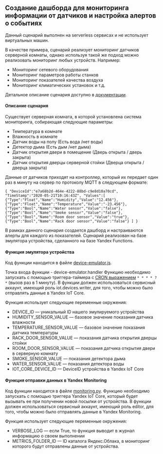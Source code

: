 ## Создание дашборда для мониторинга информации от датчиков и настройка алертов о событиях

Данный сценарий выполнен на serverless сервисах и не использует виртуальных машин.

В качестве примера, сценарий реализует мониторинг датчиков серверной комнаты,
однако используя такой же подход можно реализовать мониторинг любых устройств. Например:
 - Мониторинг сетевого оборудования
 - Мониторинг параметров работы станков
 - Мониторинг показателей качества воздуха
 - Мониторинг климатических установок
 и т.д.

Детальное описание сценария доступно в [документации](https://cloud.yandex.ru/docs/solutions/iot/monitoring).

#### Описание сценария
Существует серверная комната, в которой установлена система мониторинга,
собирающая следующие параметры:
 - Температура в комнате
 - Влажность в комнате
 - Датчик воды на полу (Есть вода /нет воды)
 - Детектор дыма (Есть дым /нет дыма)
 - Датчик открытия двери в помещение (Дверь открыта / дверь закрыта)
 - Датчик открытия дверцы серверной стойки (Дверца открыта / дверца закрыта)

Данные от датчиков приходят на контроллер, который их передает один раз в минуту на сервер по протоколу MQTT в следующем формате:

`{
    "DeviceId":"e7a68b2d-464e-4222-88bd-c9e8d10a70cd",
    "TimeStamp":"2020-05-21T10:16:43Z",
    "Values":[
        {"Type":"Float","Name":"Humidity","Value":"12.456"},
        {"Type":"Float","Name":"Temperature","Value":"-23.456"},
        {"Type":"Bool","Name":"Water sensor","Value":"false"},
        {"Type":"Bool","Name":"Smoke sensor","Value":"false"},
        {"Type":"Bool","Name":"Room door sensor","Value":"true"},
        {"Type":"Bool","Name":"Rack door sensor","Value":"false"}
    ]
}`

В рамках данного сценария создается дашборд и настраиваются алерты для каждого из показателей.
Сценарий реализован на базе эмулятора устройства, сделанного на базе Yandex Functions.


#### Функция эмулятора устройства

Код функции находится в файле [device-emulator.js](device-emulator.js).

Точка входа функции - device-emulator.handler
Функцию необходимо запускать с помощью триггера-таймера с [CRON выражением](https://cloud.yandex.ru/docs/functions/concepts/trigger/timer#cron-expression) `* * * * ? *` (вызов раз в 1 минуту).
В функции должен использоваться сервисный аккаунт, имеющий роль iot.devices.writer, для того, чтобы можно было отправлять данные в Yandex IoT Core.

Функция использует следующие переменные окружения:
- DEVICE_ID — уникальный ID нашего эмулируемого устройства
- HUMIDITY_SENSOR_VALUE — базовое значение показания датчика влажности
- TEMPERATURE_SENSOR_VALUE — базовое значение показания датчика температуры
- RACK_DOOR_SENSOR_VALUE — показания датчика открытия дверцы стойки
- ROOM_DOOR_SENSOR_VALUE — показания датчика открытия двери в серверную комнату
- SMOKE_SENSOR_VALUE — показания детектора дыма
- WATER_SENSOR_VALUE — показания детектора воды
- IOT_CORE_DEVICE_ID — DeviceID устройства в Yandex IoT Core


#### Функция отправки данных в Yandex Monitoring

Код функции находится в файле [monitoring.py](monitoring.py).
Функцию необходимо запускать с помощью триггера Yandex IoT Core, который будет вызывать ее при получении новой посылки от устройства.
В функции должен использоваться сервисный аккаунт, имеющий роль editor, для того, чтобы можно было отправлять данные в Yandex Monitoring.

Функция использует следующие переменные окружения:
 - VERBOSE_LOG — если True, то функция выводит в журнал информацию о своем выполнении
 - METRICS_FOLDER_ID — ID каталога Яндекс.Облака, в мониторинг которого будут отправлены данные от устройства.
